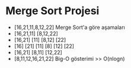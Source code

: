 # Merge Sort Projesi
- [16,21,11,8,12,22] Merge Sort'a göre aşamaları
- [16,21,11] [8,12,22]
- [16,21] [11] [8,12] [22]
- [16] [21] [11] [8] [12] [22]
- [16,21] [8,11] [12,22]
- [8,11,12,16,21,22]
Big-O gösterimi >> O(nlogn)
